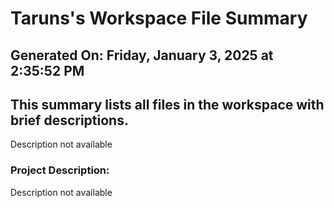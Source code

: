 # Taruns's Workspace File Summary
## Generated On: Friday, January 3, 2025 at 2:35:52 PM
This summary lists all files in the workspace with brief descriptions.
---
Description not available 
### Project Description:
 Description not available
